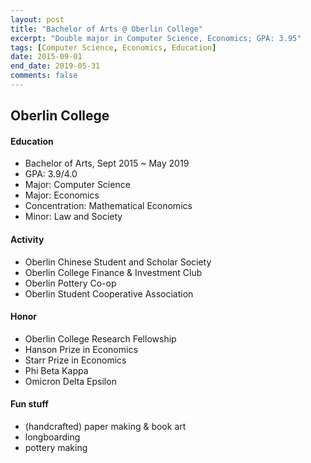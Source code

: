 ```yaml
---
layout: post
title: "Bachelor of Arts @ Oberlin College"
excerpt: "Double major in Computer Science, Economics; GPA: 3.95"
tags: [Computer Science, Economics, Education]
date: 2015-09-01
end_date: 2019-05-31
comments: false
---
```


## Oberlin College

#### Education
- Bachelor of Arts, Sept 2015 ~ May 2019
- GPA: 3.9/4.0
- Major: Computer Science
- Major: Economics
- Concentration: Mathematical Economics
- Minor: Law and Society

#### Activity
- Oberlin Chinese Student and Scholar Society
- Oberlin College Finance & Investment Club
- Oberlin Pottery Co-op
- Oberlin Student Cooperative Association 

#### Honor
- Oberlin College Research Fellowship
- Hanson Prize in Economics
- Starr Prize in Economics
- Phi Beta Kappa
- Omicron Delta Epsilon

#### Fun stuff
- (handcrafted) paper making & book art
- longboarding
- pottery making

